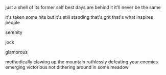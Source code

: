 just a shell of its former self
best days are behind it
it'll never be the same

it's taken some hits 
but it's still standing
that's grit
that's what inspires people

serenity

jock

glamorous

methodically clawing up the mountain
ruthlessly defeating your enemies
emerging victorious
not dithering around in some meadow
